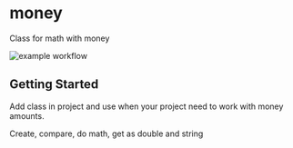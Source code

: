 # money

Class for math with money

![example workflow](https://github.com/fregate/money/actions/workflows/flutter.yaml/badge.svg)

## Getting Started

Add class in project and use when your project need to work with money amounts.

Create, compare, do math, get as double and string
